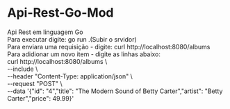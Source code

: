 # Api-Rest-Go-Mod
Api Rest em linguagem Go <br>
Para executar digite: go run .(Subir o srvidor) <br>
Para enviara uma requisição - digite: curl http://localhost:8080/albums <br>
Para adidionar um novo item - digite as linhas abaixo: <br>
curl http://localhost:8080/albums \ <br>
    --include \ <br>
    --header "Content-Type: application/json" \ <br>
    --request "POST" \ <br>
    --data '{"id": "4","title": "The Modern Sound of Betty Carter","artist": "Betty Carter","price": 49.99}' <br>
    
